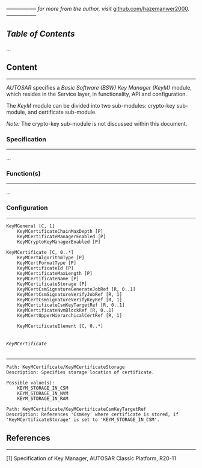 ──────── *for more from the author, visit* [github.com/hazemanwer2000](https://github.com/hazemanwer2000). ────────
## *Table of Contents*
...
## Content
---
*AUTOSAR* specifies a *Basic Software (BSW) Key Manager (KeyM)* module, which resides in the Service layer, in functionality, API and configuration.

The *KeyM* module can be divided into two sub-modules: crypto-key sub-module, and certificate sub-module.

*Note:* The crypto-key sub-module is not discussed within this document.
### Specification
---
...
### Function(s)
---
...
### Configuration
---
```
KeyMGeneral [C, 1]
	KeyMCertificateChainMaxDepth [P]
	KeyMCertificateManagerEnabled [P]
	KeyMCryptoKeyManagerEnabled [P]

KeyMCertificate [C, 0..*]
	KeyMCertAlgorithmType [P]
	KeyMCertFormatType [P]
	KeyMCertificateId [P]
	KeyMCertificateMaxLength [P]
	KeyMCertificateName [P]
	KeyMCertificateStorage [P]
	KeyMCertCsmSignatureGenerateJobRef [R, 0..1]
	KeyMCertCsmSignatureVerifyJobRef [R, 1]
	KeyMCertCsmSignatureVerifyKeyRef [R, 1]
	KeyMCertificateCsmKeyTargetRef [R, 0..1]
	KeyMCertificateNvmBlockRef [R, 0..1]
	KeyMCertUpperHierarchicalCertRef [R, 1]

	KeyMCertificateElement [C, 0..*]
		
```
###### `KeyMCertificate`
---
```
Path: KeyMCertificate/KeyMCertificateStorage
Description: Specifies storage location of certificate.

Possible value(s):
	KEYM_STORAGE_IN_CSM
	KEYM_STORAGE_IN_NVM
	KEYM_STORAGE_IN_RAM
```

```
Path: KeyMCertificate/KeyMCertificateCsmKeyTargetRef
Description: References 'CsmKey' where certificate is stored, if 'KeyMCertificateStorage' is set to 'KEYM_STORAGE_IN_CSM'.
```
## References
---
[1] Specification of Key Manager, AUTOSAR Classic Platform, R20-11